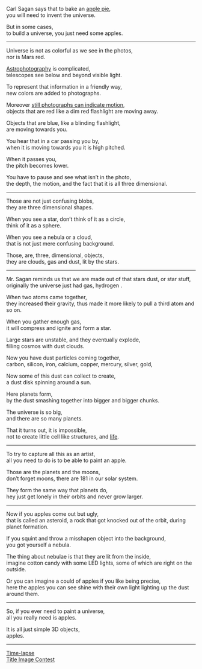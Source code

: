 Carl Sagan says that to bake an [apple pie](https://youtu.be/MSce39QSYVo?t=25),\
you will need to invent the universe.

But in some cases,\
to build a universe, you just need some apples.

---

Universe is not as colorful as we see in the photos,\
nor is Mars red.

[Astrophotography](https://en.wikipedia.org/wiki/Astrophotography) is complicated,\
telescopes see below and beyond visible light.

To represent that information in a friendly way,\
new colors are added to photographs.

Moreover [still photographs can indicate motion](https://en.wikipedia.org/wiki/File:Redshift_blueshift.svg),\
objects that are red like a dim red flashlight are moving away.

Objects that are blue, like a blinding flashlight,\
are moving towards you.

You hear that in a car passing you by,\
when it is moving towards you it is high pitched.

When it passes you,\
the pitch becomes lower.

You have to pause and see what isn’t in the photo,\
the depth, the motion, and the fact that it is all three dimensional.

---

Those are not just confusing blobs,\
they are three dimensional shapes.

When you see a star, don’t think of it as a circle,\
think of it as a sphere.

When you see a nebula or a cloud,\
that is not just mere confusing background.

Those, are, three, dimensional, objects,\
they are clouds, gas and dust, lit by the stars.

---

Mr. Sagan reminds us that we are made out of that stars dust, or star stuff,\
originally the universe just had gas, hydrogen .

When two atoms came together,\
they increased their gravity, thus made it more likely to pull a third atom and so on.

When you gather enough gas,\
it will compress and ignite and form a star.

Large stars are unstable, and they eventually explode,\
filling cosmos with dust clouds.

Now you have dust particles coming together,\
carbon, silicon, iron, calcium, copper, mercury, silver, gold,

Now some of this dust can collect to create,\
a dust disk spinning around a sun.

Here planets form,\
by the dust smashing together into bigger and bigger chunks.

The universe is so big,\
and there are so many planets.

That it turns out, it is impossible,\
not to create little cell like structures, and [life](https://www.youtube.com/watch?v=gZpsVSVRsZk).

---

To try to capture all this as an artist,\
all you need to do is to be able to paint an apple.

Those are the planets and the moons,\
don’t forget moons, there are 181 in our solar system.

They form the same way that planets do,\
hey just get lonely in their orbits and never grow larger.

---

Now if you apples come out but ugly,\
that is called an asteroid, a rock that got knocked out of the orbit, during planet formation.

If you squint and throw a misshapen object into the background,\
you got yourself a nebula.

The thing about nebulae is that they are lit from the inside,\
imagine cotton candy with some LED lights, some of which are right on the outside.

Or you can imagine a could of apples if you like being precise,\
here the apples you can see shine with their own light lighting up the dust around them.

---

So, if you ever need to paint a universe,\
all you really need is apples.

It is all just simple 3D objects,\
apples.

---

[Time-lapse](https://youtu.be/WtktgnrmCPk)\
[Title Image Contest](https://www.reddit.com/r/redditgetsdrawn/comments/wd5ev2/this_is_my_kitten/iipu1js/?context=3)
